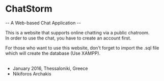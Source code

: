 # ChatStorm
-- A Web-based Chat Application --

This is a website that supports online chatting via a public chatroom.<br/>
In order to use the chat, you have to create an account first.

For those who want to use this website, don't forget to import the .sql file which will create the database (Use XAMPP).
<br/><br/>
 - January 2016, Thessaloniki, Greece
 - Nikiforos Archakis

